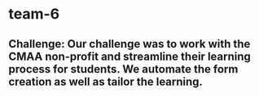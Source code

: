 # team-6

## Challenge:  Our challenge was to work with the CMAA non-profit and streamline their learning process for students. We automate the form creation as well as tailor the learning. 
